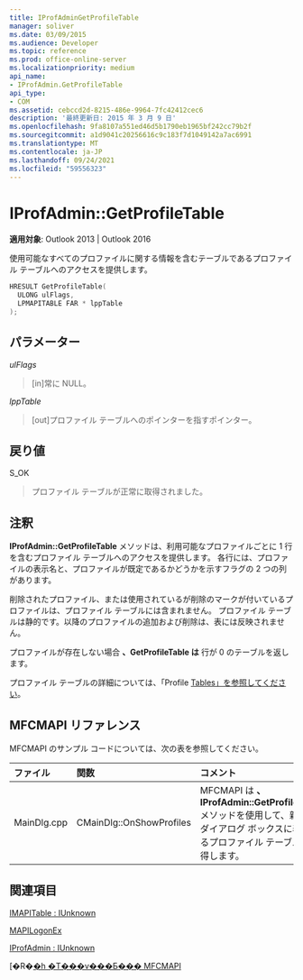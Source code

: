 ```yaml
---
title: IProfAdminGetProfileTable
manager: soliver
ms.date: 03/09/2015
ms.audience: Developer
ms.topic: reference
ms.prod: office-online-server
ms.localizationpriority: medium
api_name:
- IProfAdmin.GetProfileTable
api_type:
- COM
ms.assetid: cebccd2d-8215-486e-9964-7fc42412cec6
description: '最終更新日: 2015 年 3 月 9 日'
ms.openlocfilehash: 9fa8107a551ed46d5b1790eb1965bf242cc79b2f
ms.sourcegitcommit: a1d9041c20256616c9c183f7d1049142a7ac6991
ms.translationtype: MT
ms.contentlocale: ja-JP
ms.lasthandoff: 09/24/2021
ms.locfileid: "59556323"
---
```

# <a name="iprofadmingetprofiletable"></a>IProfAdmin::GetProfileTable

  
  
**適用対象**: Outlook 2013 | Outlook 2016 
  
使用可能なすべてのプロファイルに関する情報を含むテーブルであるプロファイル テーブルへのアクセスを提供します。
  
```cpp
HRESULT GetProfileTable(
  ULONG ulFlags,
  LPMAPITABLE FAR * lppTable
);
```

## <a name="parameters"></a>パラメーター

 _ulFlags_
  
> [in]常に NULL。
    
 _lppTable_
  
> [out]プロファイル テーブルへのポインターを指すポインター。
    
## <a name="return-value"></a>戻り値

S_OK 
  
> プロファイル テーブルが正常に取得されました。
    
## <a name="remarks"></a>注釈

**IProfAdmin::GetProfileTable** メソッドは、利用可能なプロファイルごとに 1 行を含むプロファイル テーブルへのアクセスを提供します。 各行には、プロファイルの表示名と、プロファイルが既定であるかどうかを示すフラグの 2 つの列があります。 
  
削除されたプロファイル、または使用されているが削除のマークが付いているプロファイルは、プロファイル テーブルには含まれません。 プロファイル テーブルは静的です。以降のプロファイルの追加および削除は、表には反映されません。 
  
プロファイルが存在しない場合 **、GetProfileTable は** 行が 0 のテーブルを返します。 
  
プロファイル テーブルの詳細については、「Profile [Tables」を参照してください](profile-tables.md)。 
  
## <a name="mfcmapi-reference"></a>MFCMAPI リファレンス

MFCMAPI のサンプル コードについては、次の表を参照してください。
  
|**ファイル**|**関数**|**コメント**|
|:-----|:-----|:-----|
|MainDlg.cpp  <br/> |CMainDlg::OnShowProfiles  <br/> |MFCMAPI は **、IProfAdmin::GetProfileTable** メソッドを使用して、新しいダイアログ ボックスに表示するプロファイル テーブルを取得します。  <br/> |
   
## <a name="see-also"></a>関連項目



[IMAPITable : IUnknown](imapitableiunknown.md)
  
[MAPILogonEx](mapilogonex.md)
  
[IProfAdmin : IUnknown](iprofadminiunknown.md)


[�R�[�h �T���v���Ƃ��� MFCMAPI](mfcmapi-as-a-code-sample.md)

